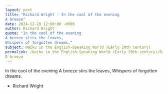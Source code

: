```yaml
---
layout: post
title: "Richard Wright - In the cool of the evening
A breeze"
date: 2024-12-28 12:00:00 -0000
author: Richard Wright
quote: "In the cool of the evening
A breeze stirs the leaves,
Whispers of forgotten dreams."
subject: Haiku in the English-Speaking World (Early 20th century)
permalink: /Haiku in the English-Speaking World (Early 20th century)/Richard Wright/Richard Wright - In the cool of the evening
A breeze
---
```


In the cool of the evening
A breeze stirs the leaves,
Whispers of forgotten dreams.

- Richard Wright
